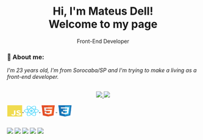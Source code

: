<h1 align='center'>
  Hi, I'm Mateus Dell!
  <br/>
  Welcome to my page
  
</h1>

<p align='center'>
  Front-End Developer
</p>

### 🍕 About me:

<p>
  <em>
   I'm 23 years old, I'm from Sorocaba/SP and I'm trying to make a living as a front-end developer.
  </em>
</p>
  
  ##
 
<div align="center">
  <a href="https://github.com/<MateusDellM">
  
<img height="150em" src="https://github-readme-stats.vercel.app/api/top-langs/?username=MateusDellM&layout=compact&langs_count=7&theme=cobalt"/>
<img height="150em" src="https://github-readme-stats.vercel.app/api?username=MateusDellM&show_icons=true&theme=cobalt&include_all_commits=true&count_private=true"/>
</div>
<div style="display: inline_block"><br>
  <img align="center" alt="Dell-Js" height="30" width="40" src="https://raw.githubusercontent.com/devicons/devicon/master/icons/javascript/javascript-plain.svg">
  <img align="center" alt="Dell-React" height="30" width="40" src="https://raw.githubusercontent.com/devicons/devicon/master/icons/react/react-original.svg">
  <img align="center" alt="Dell-HTML" height="30" width="40" src="https://raw.githubusercontent.com/devicons/devicon/master/icons/html5/html5-original.svg">
  <img align="center" alt="Dell-CSS" height="30" width="40" src="https://raw.githubusercontent.com/devicons/devicon/master/icons/css3/css3-original.svg">

  
  ##
 
<div> 

  <a href="https://www.instagram.com/dellmateus/" target="_blank"><img src="https://img.shields.io/badge/-Instagram-%23E4405F?style=for-the-badge&logo=instagram&logoColor=white" target="_blank"></a>
 	<a href="https://www.twitch.tv/dellmatt" target="_blank"><img src="https://img.shields.io/badge/Twitch-9146FF?style=for-the-badge&logo=twitch&logoColor=white" target="_blank"></a>
 <a href="https://t.me/MateusDell" target="_blank"><img src="https://img.shields.io/badge/Telegram-2CA5E0?style=for-the-badge&logo=telegram&logoColor=white" target="_blank"></a> 
  <a href = "mailto:mateus.dellmonteiro@gmail.com"><img src="https://img.shields.io/badge/-Gmail-%23333?style=for-the-badge&logo=gmail&logoColor=white" target="_blank"></a>
  <a href="https://www.linkedin.com/in/mateus-dellmonteiro/" target="_blank"><img src="https://img.shields.io/badge/-LinkedIn-%230077B5?style=for-the-badge&logo=linkedin&logoColor=white" target="_blank"></a> 

</div>

<!--

-->
